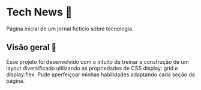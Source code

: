 # Tech News 📰

Página inicial de um jornal fictício sobre tecnologia.

## Visão geral 🙌
Esse projeto foi desenvolvido com o intuito de treinar a construção de um layout diversificado utilizando as propriedades de CSS display: grid e display:flex. 
Pude aperfeiçoar minhas habilidades adaptando cada seção da página.


